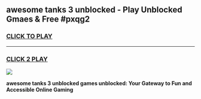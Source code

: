 
## awesome tanks 3 unblocked - Play Unblocked Gmaes & Free #pxqg2
<h3>
<a href="https://news.freeplayer.one?title=awesome_tanks_3_unblocked&ref=24F">CLICK TO PLAY</a></h3>
<hr>

<h3>
<a href="https://news.freeplayer.one?title=awesome_tanks_3_unblocked&ref=24F">CLICK 2 PLAY</a>
  
</h3>

<a href="https://news.freeplayer.one?title=awesome_tanks_3_unblocked&ref=24F/"><img src="https://clearcache.store/games.png"></a>


**awesome tanks 3 unblocked games unblocked: Your Gateway to Fun and Accessible Online Gaming**
